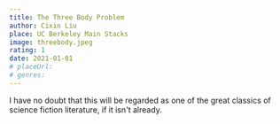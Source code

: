 ```yaml
---
title: The Three Body Problem
author: Cixin Liu
place: UC Berkeley Main Stacks
image: threebody.jpeg
rating: 1
date: 2021-01-01
# placeUrl:
# genres:
---
```


I have no doubt that this will be regarded as one of the great classics of science fiction literature, if it isn't already.
